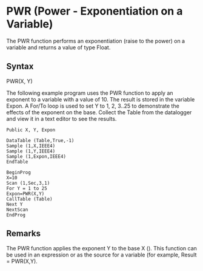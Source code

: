 # PWR (Power - Exponentiation on a Variable)

The PWR function performs an exponentiation (raise to the power) on a variable and returns a value of type Float.

## Syntax

PWR(X, Y)

The following example program uses the PWR function to apply an exponent to a variable with a value of 10. The result is stored in the variable Expon. A For/To loop is used to set Y to 1, 2, 3..25 to demonstrate the effects of the exponent on the base. Collect the Table from the datalogger and view it in a text editor to see the results.

```
Public X, Y, Expon

DataTable (Table,True,-1)
Sample (1,X,IEEE4)
Sample (1,Y,IEEE4)
Sample (1,Expon,IEEE4)
EndTable

BeginProg
X=10
Scan (1,Sec,3,1)
For Y = 1 to 25
Expon=PWR(X,Y)
CallTable (Table)
Next Y
NextScan
EndProg
```

## Remarks

The PWR function applies the exponent Y to the base X (). This function can be used in an expression or as the source for a variable (for example, Result = PWR(X,Y).
